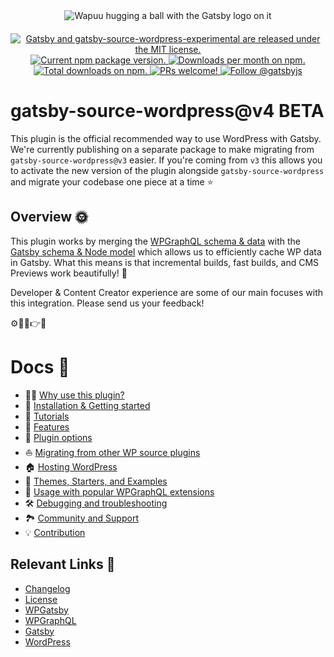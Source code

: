 <div align="center" style="margin-bottom: 20px;">
<img src="https://github.com/gatsbyjs/gatsby-source-wordpress-experimental/raw/master/docs/assets/gatsby-wapuus.png" alt="Wapuu hugging a ball with the Gatsby logo on it" />
</div>

<p align="center">
  <a href="https://github.com/gatsbyjs/gatsby-source-wordpress-experimental/blob/master/LICENSE">
    <img src="https://img.shields.io/badge/license-MIT-blue.svg" alt="Gatsby and gatsby-source-wordpress-experimental are released under the MIT license." />
  </a>
  <a href="https://www.npmjs.com/package/gatsby-source-wordpress-experimental">
    <img src="https://img.shields.io/npm/v/gatsby-source-wordpress-experimental.svg" alt="Current npm package version." />
  </a>
  <a href="https://npmcharts.com/compare/gatsby-source-wordpress-experimental?minimal=true">
    <img src="https://img.shields.io/npm/dm/gatsby-source-wordpress-experimental.svg" alt="Downloads per month on npm." />
  </a>
  <a href="https://npmcharts.com/compare/gatsby-source-wordpress-experimental?minimal=true">
    <img src="https://img.shields.io/npm/dt/gatsby-source-wordpress-experimental.svg" alt="Total downloads on npm." />
  </a>
  <a href="https://gatsbyjs.com/contributing/how-to-contribute/">
    <img src="https://img.shields.io/badge/PRs-welcome-brightgreen.svg" alt="PRs welcome!" />
  </a>
  <a href="https://twitter.com/intent/follow?screen_name=gatsbyjs">
    <img src="https://img.shields.io/twitter/follow/gatsbyjs.svg?label=Follow%20@gatsbyjs" alt="Follow @gatsbyjs" />
  </a>
</p>

# gatsby-source-wordpress@v4 BETA

This plugin is the official recommended way to use WordPress with Gatsby. We're currently publishing on a separate package to make migrating from `gatsby-source-wordpress@v3` easier. If you're coming from `v3` ​this allows you to activate the new version of the plugin alongside `gatsby-source-wordpress` and migrate your codebase one piece at a time ⭐️

## Overview 🌞

This plugin works by merging the [WPGraphQL schema & data](https://docs.wpgraphql.com/guides/about-wpgraphql/) with the [Gatsby schema & Node model](https://www.gatsbyjs.com/docs/node-model/) which allows us to efficiently cache WP data in Gatsby. What this means is that incremental builds, fast builds, and CMS Previews work beautifully! 💅

Developer & Content Creator experience are some of our main focuses with this integration. Please send us your feedback!

⚙️🔎👀👉📝

# Docs 📖

- 👩‍🎤 [Why use this plugin?](https://github.com/gatsbyjs/gatsby-source-wordpress-experimental/blob/master/docs/why-use-this-plugin.md)
- 🏃‍ [Installation & Getting started](https://github.com/gatsbyjs/gatsby-source-wordpress-experimental/blob/master/docs/getting-started.md)
- 🏫 [Tutorials](https://github.com/gatsbyjs/gatsby-source-wordpress-experimental/blob/master/docs/tutorials/index.md)
- 🐾 [Features](https://github.com/gatsbyjs/gatsby-source-wordpress-experimental/blob/master/docs/features/index.md)
- 🔌 [Plugin options](https://github.com/gatsbyjs/gatsby-source-wordpress-experimental/blob/master/docs/plugin-options.md)
- ⛵️ [Migrating from other WP source plugins](https://github.com/gatsbyjs/gatsby-source-wordpress-experimental/blob/master/docs/migrating-from-other-wp-source-plugins.md)
- 🏠 [Hosting WordPress](https://github.com/gatsbyjs/gatsby-source-wordpress-experimental/blob/master/docs/hosting.md)
- 👟 [Themes, Starters, and Examples](https://github.com/gatsbyjs/gatsby-source-wordpress-experimental/blob/master/docs/themes-starters-examples.md)
- 🏅 [Usage with popular WPGraphQL extensions](https://github.com/gatsbyjs/gatsby-source-wordpress-experimental/blob/master/docs/usage-with-popular-wp-graphql-extensions.md)
- 🛠 [Debugging and troubleshooting](https://github.com/gatsbyjs/gatsby-source-wordpress-experimental/blob/master/docs/debugging-and-troubleshooting.md)
- 🏞 [Community and Support](https://github.com/gatsbyjs/gatsby-source-wordpress-experimental/blob/master/docs/community-and-support.md)
- 💡 [Contribution](https://github.com/gatsbyjs/gatsby-source-wordpress-experimental/blob/master/docs/contribution.md)

## Relevant Links 🔗

- [Changelog](https://github.com/gatsbyjs/gatsby-source-wordpress-experimental/blob/master/CHANGELOG.md)
- [License](https://github.com/gatsbyjs/gatsby-source-wordpress-experimental/blob/master/LICENSE)
- [WPGatsby](https://github.com/gatsbyjs/wp-gatsby)
- [WPGraphQL](https://github.com/wp-graphql/wp-graphql)
- [Gatsby](https://www.gatsbyjs.com/)
- [WordPress](https://wordpress.com/)
